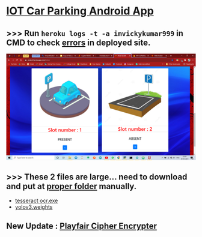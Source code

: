 # [IOT Car Parking Android App](https://github.com/imvickykumar999/web2app#output)

## >>> Run `heroku logs -t -a imvickykumar999` in CMD to check [errors](https://github.com/imvickykumar999/hackathon-iot-car-parking/blob/main/heroku%20logs.png?raw=true) in deployed site.

[![image](screenshot.png)](https://github.com/imvickykumar999/hackathon-iot-car-parking/blob/main/Screenshots/WhatsApp%20Video%202021-04-24%20at%2004.06.46.mp4?raw=true)

## >>> These 2 files are large... need to download and put at [proper folder](https://github.com/imvickykumar999/Car-Plate-OCR) manually.
  - [tesseract ocr.exe](https://digi.bib.uni-mannheim.de/tesseract/tesseract-ocr-w64-setup-v4.1.0-bibtag19.exe)
  - [yolov3.weights](https://pjreddie.com/media/files/yolov3.weights)

## New Update : [Playfair Cipher Encrypter](https://imvickykumar999.herokuapp.com/playfair_cipher)
